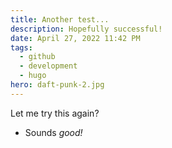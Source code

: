 ```yaml
---
title: Another test...
description: Hopefully successful!
date: April 27, 2022 11:42 PM
tags:
  - github
  - development
  - hugo
hero: daft-punk-2.jpg
---
```

Let me try this again?



* Sounds *good!*
